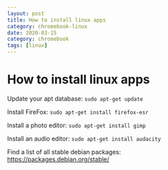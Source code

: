 ```yaml
---
layout: post
title: How to install linux apps
category: chromebook-linux
date: 2020-03-15
category: chromebook
tags: [linux]
---
```


# How to install linux apps

Update your apt database:
`sudo apt-get update`

Install FireFox:
`sudo apt-get install firefox-esr`

Install a photo editor:
`sudo apt-get install gimp`

Install an audio editor:
`sudo apt-get install audacity`

Find a list of all stable debian packages:
https://packages.debian.org/stable/

